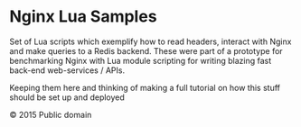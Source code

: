 # Nginx Lua Samples

Set of Lua scripts which exemplify how to read headers, interact with Nginx and make queries to a Redis backend. These were part of a prototype for benchmarking Nginx with Lua module scripting for writing blazing fast back-end web-services / APIs.

Keeping them here and thinking of making a full tutorial on how this stuff should be set up and deployed

&copy; 2015 Public domain
